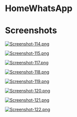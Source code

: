 # HomeWhatsApp

# Screenshots

[![Screenshot-114.png](https://i.postimg.cc/yNC6s4fs/Screenshot-114.png)](https://postimg.cc/bZLf9McB)

[![Screenshot-115.png](https://i.postimg.cc/d1bms0T4/Screenshot-115.png)](https://postimg.cc/mzSFVBjH)

[![Screenshot-117.png](https://i.postimg.cc/15H6TBMW/Screenshot-117.png)](https://postimg.cc/mtPt1QvM)

[![Screenshot-118.png](https://i.postimg.cc/t4c1QM6z/Screenshot-118.png)](https://postimg.cc/tshRFD21)

[![Screenshot-119.png](https://i.postimg.cc/s2S2FDsV/Screenshot-119.png)](https://postimg.cc/NystmtKV)

[![Screenshot-120.png](https://i.postimg.cc/wBh9ffQM/Screenshot-120.png)](https://postimg.cc/t1407zfG)

[![Screenshot-121.png](https://i.postimg.cc/mg94kXqj/Screenshot-121.png)](https://postimg.cc/K1mwsNm3)

[![Screenshot-122.png](https://i.postimg.cc/FRrXP9KC/Screenshot-122.png)](https://postimg.cc/McFLHJV1)
